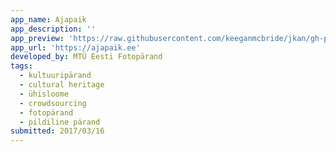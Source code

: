 ```yaml
---
app_name: Ajapaik
app_description: ''
app_preview: 'https://raw.githubusercontent.com/keeganmcbride/jkan/gh-pages/img/ajapaik.PNG'
app_url: 'https://ajapaik.ee'
developed_by: MTÜ Eesti Fotopärand
tags:
  - kultuuripärand
  - cultural heritage
  - ühisloome
  - crowdsourcing
  - fotopärand
  - pildiline pärand
submitted: 2017/03/16
---
```

